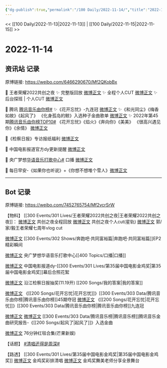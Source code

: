 ```yaml
---
{"dg-publish":true,"permalink":"/100 Daily/2022-11-14/","title":"2022-11-14","created":"2022-11-14T16:34:02.000+08:00","updated":"2023-04-11T14:46:32.000+08:00"}
---
```



<< [[100 Daily/2022-11-13\|2022-11-13]] | [[100 Daily/2022-11-15\|2022-11-15]] >>

# 2022-11-14

## 资讯站 记录

原博链接: https://weibo.com/6466290670/Mf2QKobBx

🌟 王者荣耀2022共创之夜
✨ 完整版回放 [微博正文](https://m.weibo.cn/6466290670/4835749188863278)
✨ 全程个人CUT [微博正文](https://m.weibo.cn/6466290670/4835787588503538)
✨ 后台探班 | 个人CUT [微博正文](https://m.weibo.cn/6466290670/4835642162283851)

🌟 腾讯 [腾讯音乐由你榜#](https://s.weibo.com/weibo?q=%23%E8%85%BE%E8%AE%AF%E9%9F%B3%E4%B9%90%E7%94%B1%E4%BD%A0%E6%A6%9C%23)
✨《花开忘忧》-九连冠 [微博正文](https://m.weibo.cn/6466290670/4835752515470959)
✨《和光同尘》《梅香如故》《起风了》
《化身孤岛的鲸》入选种子金曲歌单
[微博正文](https://m.weibo.cn/6466290670/4835788212667264)
✨ 2022年第45期[腾讯音乐由你榜TOP10#](https://s.weibo.com/weibo?q=%23%E8%85%BE%E8%AE%AF%E9%9F%B3%E4%B9%90%E7%94%B1%E4%BD%A0%E6%A6%9CTOP10%23)
《花开忘忧》《焰火》《奔向你》《美美》
《很高兴遇见你》《余情》
[微博正文](https://m.weibo.cn/6466290670/4835679580462994)

🌟《检察日报》专访报纸福利 [微博正文](https://m.weibo.cn/6466290670/4835682709407798)

🌟 中国电影报道官方dy更新提醒 [微博正文](https://m.weibo.cn/6466290670/4835759327282458)

🌟 央广梦想[华语音乐打歌中心#](https://s.weibo.com/weibo?q=%23%E5%8D%8E%E8%AF%AD%E9%9F%B3%E4%B9%90%E6%89%93%E6%AD%8C%E4%B8%AD%E5%BF%83%23) 口播 [微博正文](https://m.weibo.cn/6466290670/4835769212731541)

🌟 每日早安-《如果你也听说》+《你想不想堆个雪人》[微博正文](https://m.weibo.cn/6466290670/4835637481966321)

---
## Bot 记录

原博链接: https://weibo.com/7452765754/Mf2vcrSrW

【物料】
[[300 Events/301 Lives/王者荣耀2022共创之夜\|王者荣耀2022共创之夜]]：
[微博正文](http://weibo.com/7712820124/MeXLeenop) 共创之夜全程回放
[微博正文](https://weibo.com/6466290670/Mf0ZUzG9Q) 共创之夜个人cut(星轨)
[微博正文](https://weibo.com/6466290670/MeXdm9A8j) 郭/家/毅王者荣耀七周年vlog cut

[微博正文](http://weibo.com/5242381821/MeZi909UI) [[300 Events/302 Shows/奔跑吧·共同富裕篇\|奔跑吧·共同富裕篇]]EP2精彩瞬间

[微博正文](http://weibo.com/7186370005/Mf0jgsDrj) 央广梦想华语音乐打歌中心[[400 Topics/口播\|口播]]

[微博正文](http://weibo.com/6466290670/Mf0gkuyv0) 中国电影报道dy-[[300 Events/301 Lives/第35届中国电影金鸡奖\|第35届中国电影金鸡奖]]幕后合照花絮

[微博正文](http://weibo.com/7168618354/MeWD9jrzQ) 沿江检察日报抽奖(11.19开) [[200 Songs/我的答案\|我的答案]]

[微博正文](https://weibo.com/6733257358/MeY7jwQA5) 《[[200 Songs/花开忘忧\|花开忘忧]]》[[300 Events/303 Data/腾讯音乐由你榜\|腾讯音乐由你榜]]45期夺冠
[微博正文](https://weibo.com/6733257358/Mf00ynGuv) 《[[200 Songs/花开忘忧\|花开忘忧]]》[[300 Events/303 Data/腾讯音乐由你榜\|腾讯音乐由你榜]]九连冠

[微博正文](http://weibo.com/6573096128/Mf07fcGxs) [微博正文](https://weibo.com/6733257358/Mf06Y6DVd) [[300 Events/303 Data/腾讯音乐榜\|腾讯音乐榜]]腾讯音乐金曲研究报告-《[[200 Songs/起风了\|起风了]]》入选金曲

[微博正文](https://m.weibo.cn/1591169702/4835830645917616) 76分钟红毯合集(芒果新娱)

【话题】
[#清唱还得是周深#](https://s.weibo.com/weibo?q=%23%E6%B8%85%E5%94%B1%E8%BF%98%E5%BE%97%E6%98%AF%E5%91%A8%E6%B7%B1%23)

【路透】
[[300 Events/301 Lives/第35届中国电影金鸡奖\|第35届中国电影金鸡奖]]
[微博正文](http://weibo.com/7495641082/MeUblEFVH) 金鸡奖彩排清唱
[微博正文](http://weibo.com/3199780861/MeZKj0zgo) 金鸡奖舞美老师分享全景舞台
